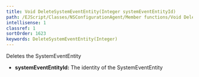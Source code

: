 ```yaml
---
title: Void DeleteSystemEventEntity(Integer systemEventEntityId)
path: /EJScript/Classes/NSConfigurationAgent/Member functions/Void DeleteSystemEventEntity(Integer p_0)
intellisense: 1
classref: 1
sortOrder: 1623
keywords: DeleteSystemEventEntity(Integer)
---
```



Deletes the SystemEventEntity



* **systemEventEntityId:** The identity of the SystemEventEntity


